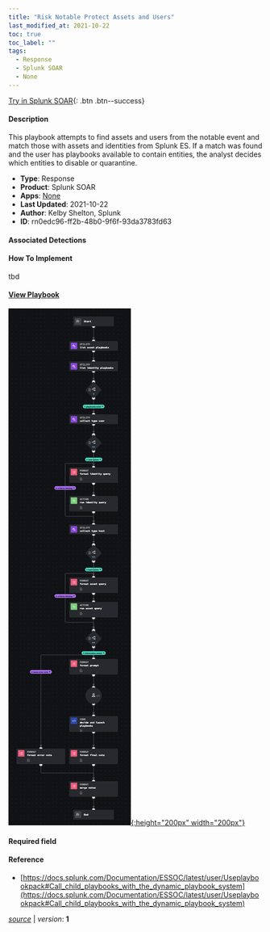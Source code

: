 ```yaml
---
title: "Risk Notable Protect Assets and Users"
last_modified_at: 2021-10-22
toc: true
toc_label: ""
tags:
  - Response
  - Splunk SOAR
  - None
---
```


[Try in Splunk SOAR](https://www.splunk.com/en_us/software/splunk-security-orchestration-and-automation.html){: .btn .btn--success}

#### Description

This playbook attempts to find assets and users from the notable event and match those with assets and identities from Splunk ES. If a match was found and the user has playbooks available to contain entities, the analyst decides which entities to disable or quarantine.

- **Type**: Response
- **Product**: Splunk SOAR
- **Apps**: [None](https://splunkbase.splunk.com/apps/#/search/None/product/soar)
- **Last Updated**: 2021-10-22
- **Author**: Kelby Shelton, Splunk
- **ID**: rn0edc96-ff2b-48b0-9f6f-93da3783fd63

#### Associated Detections


#### How To Implement
tbd

#### [View Playbook](https://splunk.github.io/soar-playbook-viewer/?playbook=https://raw.githubusercontent.com/phantomcyber/playbooks/latest/risk_notable_protect_assets_and_users.json)

[![view](https://raw.githubusercontent.com/splunk/security_content/develop/playbooks/risk_notable_protect_assets_and_users.png){:height="200px" width="200px"}](https://splunk.github.io/soar-playbook-viewer/?playbook=https://raw.githubusercontent.com/phantomcyber/playbooks/latest/risk_notable_protect_assets_and_users.json)

#### Required field


#### Reference

* [https://docs.splunk.com/Documentation/ESSOC/latest/user/Useplaybookpack#Call_child_playbooks_with_the_dynamic_playbook_system](https://docs.splunk.com/Documentation/ESSOC/latest/user/Useplaybookpack#Call_child_playbooks_with_the_dynamic_playbook_system)




[*source*](https://github.com/splunk/security_content/tree/develop/playbooks/risk_notable_protect_assets_and_users.yml) \| *version*: **1**